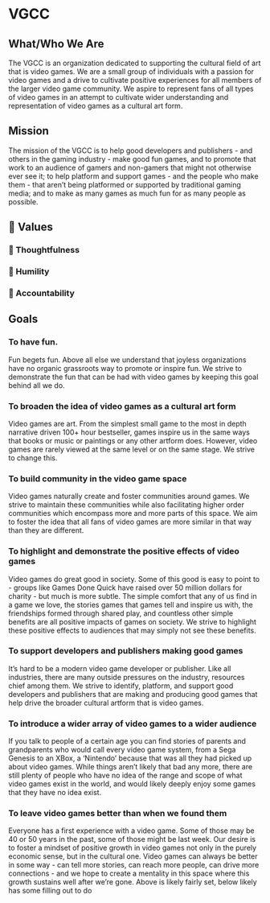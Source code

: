 # VGCC

## What/Who We Are
The VGCC is an organization dedicated to supporting the cultural field of art that is video games. We are a small group of individuals with a passion for video games and a drive to cultivate positive experiences for all members of the larger video game community. We aspire to represent fans of all types of video games in an attempt to cultivate wider understanding and representation of video games as a cultural art form.

## Mission
The mission of the VGCC is to help good developers and publishers - and others in the gaming industry - make good fun games, and to promote that work to an audience of gamers and non-gamers that might not otherwise ever see it; to help platform and support games - and the people who make them - that aren’t being platformed or supported by traditional gaming media; and to make as many games as much fun for as many people as possible.

## :scroll: Values

### :heart_decoration: Thoughtfulness

### :heart_decoration: Humility 

### :heart_decoration:  Accountability

## Goals

### To have fun.
Fun begets fun. Above all else we understand that joyless organizations have no organic
grassroots way to promote or inspire fun. We strive to demonstrate the fun that can be had with
video games by keeping this goal behind all we do.

### To broaden the idea of video games as a cultural art form
Video games are art. From the simplest small game to the most in depth narrative driven 100+
hour bestseller, games inspire us in the same ways that books or music or paintings or any
other artform does. However, video games are rarely viewed at the same level or on the same
stage. We strive to change this.

### To build community in the video game space
Video games naturally create and foster communities around games. We strive to maintain
these communities while also facilitating higher order communities which encompass more and
more parts of this space. We aim to foster the idea that all fans of video games are more similar
in that way than they are different.

### To highlight and demonstrate the positive effects of video games
Video games do great good in society. Some of this good is easy to point to - groups like
Games Done Quick have raised over 50 million dollars for charity - but much is more subtle. The
simple comfort that any of us find in a game we love, the stories games that games tell and
inspire us with, the friendships formed through shared play, and countless other simple benefits
are all positive impacts of games on society. We strive to highlight these positive effects to
audiences that may simply not see these benefits.

### To support developers and publishers making good games
It’s hard to be a modern video game developer or publisher. Like all industries, there are many
outside pressures on the industry, resources chief among them. We strive to identify, platform,
and support good developers and publishers that are making and producing good games that
help drive the broader cultural artform that is video games.

### To introduce a wider array of video games to a wider audience
If you talk to people of a certain age you can find stories of parents and grandparents who
would call every video game system, from a Sega Genesis to an XBox, a ‘Nintendo’ because
that was all they had picked up about video games. While things aren’t likely that bad any more,
there are still plenty of people who have no idea of the range and scope of what video games
exist in the world, and would likely deeply enjoy some games that they have no idea exist.

### To leave video games better than when we found them
Everyone has a first experience with a video game. Some of those may be 40 or 50 years in the
past, some of those might be last week. Our desire is to foster a mindset of positive growth in
video games not only in the purely economic sense, but in the cultural one. Video games can
always be better in some way - can tell more stories, can reach more people, can drive more
connections - and we hope to create a mentality in this space where this growth sustains well
after we’re gone.
Above is likely fairly set, below likely has some filling out to do
